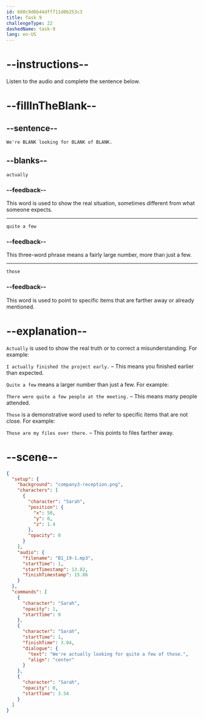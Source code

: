 ```yaml
---
id: 680c9d6b44dff711d0b253c3
title: Task 9
challengeType: 22
dashedName: task-9
lang: en-US
---
```


<!-- (Audio) Sarah: We're actually looking for quite a few of those. -->

# --instructions--

Listen to the audio and complete the sentence below.

# --fillInTheBlank--

## --sentence--

`We're BLANK looking for BLANK of BLANK.`

## --blanks--

`actually`

### --feedback--

This word is used to show the real situation, sometimes different from what someone expects.

---

`quite a few`

### --feedback--

This three-word phrase means a fairly large number, more than just a few.

---

`those`

### --feedback--

This word is used to point to specific items that are farther away or already mentioned.

# --explanation--

`Actually` is used to show the real truth or to correct a misunderstanding. For example:

`I actually finished the project early.` – This means you finished earlier than expected.

`Quite a few` means a larger number than just a few. For example:

`There were quite a few people at the meeting.` – This means many people attended.

`Those` is a demonstrative word used to refer to specific items that are not close. For example:

`Those are my files over there.` – This points to files farther away.

# --scene--

```json
{
  "setup": {
    "background": "company3-reception.png",
    "characters": [
      {
        "character": "Sarah",
        "position": {
          "x": 50,
          "y": 0,
          "z": 1.4
        },
        "opacity": 0
      }
    ],
    "audio": {
      "filename": "B1_19-1.mp3",
      "startTime": 1,
      "startTimestamp": 13.82,
      "finishTimestamp": 15.86
    }
  },
  "commands": [
    {
      "character": "Sarah",
      "opacity": 1,
      "startTime": 0
    },
    {
      "character": "Sarah",
      "startTime": 1,
      "finishTime": 3.04,
      "dialogue": {
        "text": "We're actually looking for quite a few of those.",
        "align": "center"
      }
    },
    {
      "character": "Sarah",
      "opacity": 0,
      "startTime": 3.54
    }
  ]
}
```
